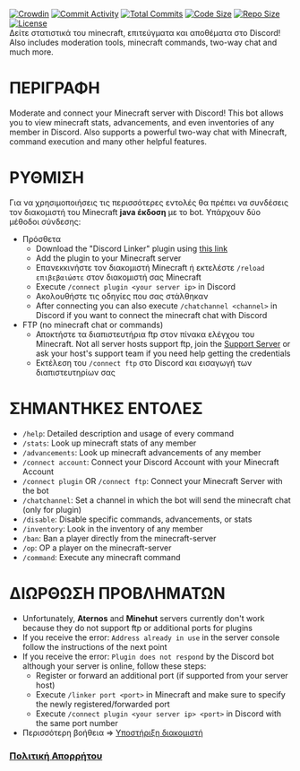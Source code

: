 [![Crowdin](https://badges.crowdin.net/minecraft-smp-bot/localized.svg)](https://crowdin.com/project/minecraft-smp-bot) [![Commit Activity](https://img.shields.io/github/commit-activity/m/MC-Linker/MC-Linker)](https://github.com/MC-Linker/MC-Linker) [![Total Commits](https://badgen.net/github/commits/MC-Linker/MC-Linker/main)](https://github.com/MC-Linker/MC-Linker) [![Code Size](https://img.shields.io/github/languages/code-size/MC-Linker/MC-Linker)](https://github.com/MC-Linker/MC-Linker) [![Repo Size](https://img.shields.io/github/repo-size/MC-Linker/MC-Linker)](https://github.com/MC-Linker/MC-Linker) [![License](https://img.shields.io/badge/license-CC%20BY--NC%204.0-red)](https://github.com/MC-Linker/MC-Linker/blob/main/LICENSE.md)
<br>
Δείτε στατιστικά του minecraft, επιτεύγματα και αποθέματα στο Discord! Also includes moderation tools, minecraft commands, two-way chat and much more.

# ΠΕΡΙΓΡΑΦΗ
Moderate and connect your Minecraft server with Discord! This bot allows you to view minecraft stats, advancements, and even inventories of any member in Discord. Also supports a powerful two-way chat with Minecraft, command execution and many other helpful features.

# ΡΥΘΜΙΣΗ
Για να χρησιμοποιήσεις τις περισσότερες εντολές θα πρέπει να συνδέσεις τον διακομιστή του Minecraft **java έκδοση** με το bot. Υπάρχουν δύο μέθοδοι σύνδεσης:
+ Πρόσθετα
    + Download the "Discord Linker" plugin using [this link](https://www.spigotmc.org/resources/discord-linker.98749/)
    + Add the plugin to your Minecraft server
    + Επανεκκινήστε τον διακομιστή Minecraft ή εκτελέστε `/reload επιβεβαιώστε` στον διακομιστή σας Minecraft
    + Execute `/connect plugin <your server ip>` in Discord
    + Ακολουθήστε τις οδηγίες που σας στάλθηκαν
    + After connecting you can also execute `/chatchannel <channel>` in Discord if you want to connect the minecraft chat with Discord
+ FTP (no minecraft chat or commands)
    + Αποκτήστε τα διαπιστευτήρια ftp στον πίνακα ελέγχου του Minecraft. Not all server hosts support ftp, join the [Support Server](https://discord.gg/rX36kZUGNK) or ask your host's support team if you need help getting the credentials
    + Εκτέλεση του `/connect ftp` στο Discord και εισαγωγή των διαπιστευτηρίων σας

# ΣΗΜΑΝΤΗΚΕΣ ΕΝΤΟΛΕΣ
+ `/help`: Detailed description and usage of every command
+ `/stats`: Look up minecraft stats of any member
+ `/advancements`: Look up minecraft advancements of any member
+ `/connect account`: Connect your Discord Account with your Minecraft Account
+ `/connect plugin` OR `/connect ftp`: Connect your Minecraft Server with the bot
+ `/chatchannel`: Set a channel in which the bot will send the minecraft chat (only for plugin)
+ `/disable`: Disable specific commands, advancements, or stats
+ `/inventory`: Look in the inventory of any member
+ `/ban`: Ban a player directly from the minecraft-server
+ `/op`: OP a player on the minecraft-server
+ `/command`: Execute any minecraft command

# ΔΙΩΡΘΩΣΗ ΠΡΟΒΛΗΜΑΤΩΝ
+ Unfortunately, **Aternos** and **Minehut** servers currently don't work because they do not support ftp or additional ports for plugins
+ If you receive the error: `Address already in use` in the server console follow the instructions of the next point
+ If you receive the error: `Plugin does not respond` by the Discord bot although your server is online, follow these steps:
    + Register or forward an additional port (if supported from your server host)
    + Execute `/linker port <port>` in Minecraft and make sure to specify the newly registered/forwarded port
    + Execute `/connect plugin <your server ip> <port>` in Discord with the same port number
+ Περισσότερη βοήθεια => [Υποστήριξη διακομιστή](https://discord.gg/rX36kZUGNK)


### [Πολιτική Απορρήτου](https://github.com/Lianecx/Minecraft-SMP-Bot/blob/main/PRIVACY.md)
